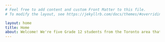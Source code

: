 ```yaml
---
# Feel free to add content and custom Front Matter to this file.
# To modify the layout, see https://jekyllrb.com/docs/themes/#overriding-theme-defaults

layout: home
title: Home
about: Welcome! We're five Grade 12 students from the Toronto area that just so happen to know one another. We're passionate about various topics, from coding to engineering, and we come together as a strong team able to tackle all aspects of the CanSat Design Challenge. Our team name of Rat Launchers is an inside joke - yes, we're all very funny :). Feel free to look around our site and learn more about us, read regular updates on our progress, see photos of our work, and access the content we create!
---
```

